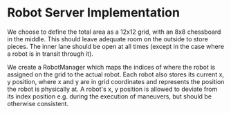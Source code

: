 # Robot Server Implementation

We choose to define the total area as a 12x12 grid, with an 8x8 chessboard in the middle.
This should leave adequate room on the outside to store pieces. The inner lane should be open at all times (except in the case where a robot is in transit through it).

We create a RobotManager which maps the indices of where the robot is assigned on the grid to the actual robot. Each robot also
stores its current x, y position, where x and y are in grid coordinates and represents the position the robot is physically at.
A robot's x, y position is allowed to deviate from its index position e.g. during the execution of maneuvers, but should be otherwise consistent.
